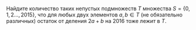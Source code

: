 Найдите количество таких непустых подмножеств $T$ множества $S=\left\{ 0,1,2\ldots ,2015 \right\}$, что для любых двух элементов $a,b\in T$ (не обязательно различных) остаток от деления $2a+b$ на $2016$ тоже лежит в $T$.